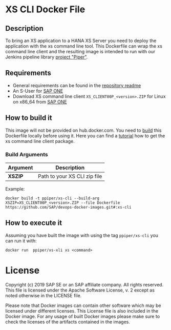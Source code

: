 # XS CLI Docker File
## Description
To bring an XS application to a HANA XS Server you need to deploy the application with the xs command line tool. This Dockerfile can wrap the xs command line client and the resulting image is intended to run with our Jenkins pipeline library [project "Piper"][piper]. 

## Requirements
* General requirements can be found in the [repository readme][general]
* An S-User for [SAP ONE][sapone]
* Download XS command line client ```XS_CLIENT00P_<version>.ZIP``` for Linux on x86_64 from [SAP ONE][sapone]

## How to build it

This image will not be provided on hub.docker.com. You need to [build][dockerbuild] this Dockerfile locally before using it. Here you can find a [tutorial][xsclient] how to get the xs command line client package.

### Build Arguments
| Argument | Description |
| ---------| ------------|
| **XSZIP** | Path to your XS CLI zip file |

Example:
```
docker build -t ppiper/xs-cli --build-arg XSZIP=XS_CLIENT00P_<version>.ZIP --file Dockerfile https://github.com/SAP/devops-docker-images.git#:xs-cli
```

## How to execute it
Assuming you have built the image with using the tag `ppiper/xs-cli` you can run it with:

```
docker run  ppiper/xs-xli xs <command>
```


# License
Copyright (c) 2019 SAP SE or an SAP affiliate company. All rights reserved. This file is licensed under the Apache Software License, v. 2 except as noted otherwise in the LICENSE file.

Please note that Docker images can contain other software which may be licensed under different licenses. This License file is also included in the Docker image. For any usage of built Docker images please make sure to check the licenses of the artifacts contained in the images.

[piper]: https://sap.github.io/jenkins-library/
[xsclient]: https://developers.sap.com/germany/tutorials/hxe-ua-install-xs-xli-client.html
[sapone]: https://launchpad.support.sap.com/
[general]: https://github.com/SAP/devops-docker-images/blob/master/README.md
[dockerbuild]: https://docs.docker.com/engine/reference/commandline/build/
[dockerbuildadd]: https://docs.docker.com/engine/reference/builder/#add